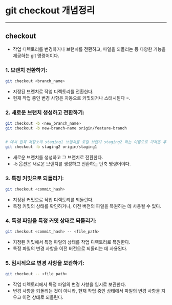 # git checkout 개념정리

---

>

## checkout

- 작업 디렉토리를 변경하거나 브랜치를 전환하고, 파일을 되돌리는 등 다양한 기능을 제공하는 git 명령어이다. 

### 1. 브랜치 전환하기:

```bash
git checkout <branch_name>
```

- 지정된 브랜치로 작업 디렉토리를 전환한다. 
- 현재 작업 중인 변경 사항은 자동으로 커밋되거나 스태시된다 =. 

### 2. 새로운 브랜치 생성하고 전환하기:

```bash
git checkout -b <new_branch_name>
git checkout -b new-branch-name origin/feature-branch


# 예시 원격 저장소의 staging1 브랜치를 로컬 브랜치 staging2 라는 이름으로 가져온 후 staging2로 브랜치 변경 
git checkout -b staging2 origin/staging1
```

- 새로운 브랜치를 생성하고 그 브랜치로 전환한다. 
- `-b` 옵션은 새로운 브랜치를 생성하고 전환하는 단축 명령어이다.

### 3. 특정 커밋으로 되돌리기:

```bash
git checkout <commit_hash>
```

- 지정된 커밋으로 작업 디렉토리를 되돌린다. 
- 특정 커밋의 상태를 확인하거나, 이전 버전의 파일을 복원하는 데 사용될 수 있다. 

### 4. 특정 파일을 특정 커밋 상태로 되돌리기:

```bash
git checkout <commit_hash> -- <file_path>
```

- 지정된 커밋에서 특정 파일의 상태를 작업 디렉토리로 복원한다. 
- 특정 파일의 변경 사항을 이전 버전으로 되돌리는 데 사용된다. 

### 5. 임시적으로 변경 사항을 보관하기:

```bash
git checkout -- <file_path>
```

- 작업 디렉토리에서 특정 파일의 변경 사항을 임시로 보관한다. 
- 변경 사항을 되돌리는 것이 아니라, 현재 작업 중인 상태에서 파일의 변경 사항을 지우고 이전 상태로 되돌린다. 



